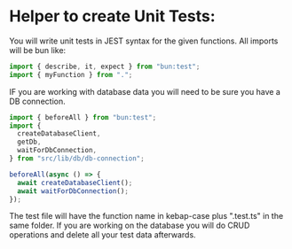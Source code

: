 # Helper to create Unit Tests:

You will write unit tests in JEST syntax for the given functions.
All imports will be bun like:

```ts
import { describe, it, expect } from "bun:test";
import { myFunction } from ".";
```

IF you are working with database data you will need to be sure you have a DB connection.

```ts
import { beforeAll } from "bun:test";
import {
  createDatabaseClient,
  getDb,
  waitForDbConnection,
} from "src/lib/db/db-connection";

beforeAll(async () => {
  await createDatabaseClient();
  await waitForDbConnection();
});
```

The test file will have the function name in kebap-case plus ".test.ts" in the same folder.
If you are working on the database you will do CRUD operations and delete all your test data afterwards.
